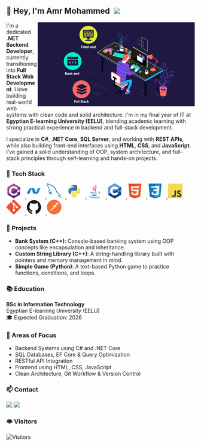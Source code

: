 ## 👋 Hey, I'm Amr Mohammed <img src="https://media.giphy.com/media/du3J3cXyzhj75IOgvA/giphy.gif" width="30" style="margin-left: 6px;"/>
<img align="right" alt="Full Stack Developer" src="stack-banner.png" width="420px" />

I'm a dedicated **.NET Backend Developer**, currently transitioning into **Full Stack Web Development**. I love building real-world web systems with clean code and solid architecture. I'm in my final year of IT at **Egyptian E-learning University (EELU)**, blending academic learning with strong practical experience in backend and full-stack development.

I specialize in **C#**, **.NET Core**, **SQL Server**, and working with **REST APIs**, while also building front-end interfaces using **HTML**, **CSS**, and **JavaScript**. I’ve gained a solid understanding of OOP, system architecture, and full-stack principles through self-learning and hands-on projects.

<!-- --------------------------------------------- -->

### 🔧 Tech Stack

<p align="left">
  <a href="https://learn.microsoft.com/en-us/dotnet/csharp/" target="_blank">
    <img src="https://raw.githubusercontent.com/devicons/devicon/master/icons/csharp/csharp-original.svg" width="40" style="margin-right:10px;"/>
  </a>
  <a href="https://dotnet.microsoft.com/" target="_blank">
    <img src="https://raw.githubusercontent.com/devicons/devicon/master/icons/dot-net/dot-net-original.svg" width="40" style="margin-right:10px;"/>
  </a>
  <a href="https://www.microsoft.com/en-us/sql-server/" target="_blank">
    <img src="https://raw.githubusercontent.com/devicons/devicon/master/icons/mysql/mysql-original.svg" width="40" style="margin-right:10px;"/>
  </a>
  <a href="https://www.python.org/" target="_blank">
    <img src="https://raw.githubusercontent.com/devicons/devicon/master/icons/python/python-original.svg" width="40" style="margin-right:10px;"/>
  </a>
  <a href="https://www.java.com/" target="_blank">
    <img src="https://raw.githubusercontent.com/devicons/devicon/master/icons/java/java-original.svg" width="40" style="margin-right:10px;"/>
  </a>
  <a href="https://cplusplus.com/" target="_blank">
    <img src="https://raw.githubusercontent.com/devicons/devicon/master/icons/cplusplus/cplusplus-original.svg" width="40" style="margin-right:10px;"/>
  </a>
  <a href="https://www.w3.org/html/" target="_blank">
    <img src="https://raw.githubusercontent.com/devicons/devicon/master/icons/html5/html5-original.svg" width="40" style="margin-right:10px;"/>
  </a>
  <a href="https://www.w3schools.com/css/" target="_blank">
    <img src="https://raw.githubusercontent.com/devicons/devicon/master/icons/css3/css3-original.svg" width="40" style="margin-right:10px;"/>
  </a>
  <a href="https://developer.mozilla.org/en-US/docs/Web/JavaScript" target="_blank">
    <img src="https://raw.githubusercontent.com/devicons/devicon/master/icons/javascript/javascript-original.svg" width="40" style="margin-right:10px;"/>
  </a>
  <a href="https://git-scm.com/" target="_blank">
    <img src="https://raw.githubusercontent.com/devicons/devicon/master/icons/git/git-original.svg" width="40" style="margin-right:10px;"/>
  </a>
  <a href="https://github.com/" target="_blank">
    <img src="https://raw.githubusercontent.com/devicons/devicon/master/icons/github/github-original.svg" width="40" style="margin-right:10px;"/>
  </a>
  <a href="https://postman.com/" target="_blank">
    <img src="https://raw.githubusercontent.com/devicons/devicon/master/icons/postman/postman-original.svg" width="40" style="margin-right:10px;"/>
  </a>
</p>

<!-- --------------------------------------------- -->

### 🚀 Projects

- **Bank System (C++)**: Console-based banking system using OOP concepts like encapsulation and inheritance.
- **Custom String Library (C++)**: A string-handling library built with pointers and memory management in mind.
- **Simple Game (Python)**: A text-based Python game to practice functions, conditions, and loops.

<!-- --------------------------------------------- -->

### 📚 Education
**BSc in Information Technology**  
Egyptian E-learning University (EELU)  
🎓 Expected Graduation: 2026

<!-- --------------------------------------------- -->

### 📘 Areas of Focus
- Backend Systems using C# and .NET Core
- SQL Databases, EF Core & Query Optimization
- RESTful API Integration
- Frontend using HTML, CSS, JavaScript
- Clean Architecture, Git Workflow & Version Control

<!-- --------------------------------------------- -->

### 📫 Contact
<p align="left">
  <a href="mailto:mamr43514@gmail.com"><img src="https://img.shields.io/badge/Gmail-D14836?style=for-the-badge&logo=gmail&logoColor=white"/></a>
  <a href="https://www.linkedin.com/in/YOUR_LINK"><img src="https://img.shields.io/badge/LinkedIn-blue?style=for-the-badge&logo=linkedin&logoColor=white"/></a>
</p>

<!-- --------------------------------------------- -->

### 👁️ Visitors

![Visitors](https://komarev.com/ghpvc/?username=amrusername&label=Profile%20Views&color=0e75b6&style=flat)

<!-- --------------------------------------------- -->
